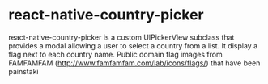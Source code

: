 # react-native-country-picker
react-native-country-picker is a custom UIPickerView subclass that provides a modal allowing a user to select a country from a list. It display a flag next to each country name. Public domain flag images from FAMFAMFAM (http://www.famfamfam.com/lab/icons/flags/) that have been painstaki
